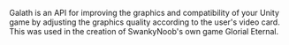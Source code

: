 Galath is an API for improving the graphics and compatibility of your Unity game by adjusting the graphics quality according to the user's video card. This was used in the creation of SwankyNoob's own game Glorial Eternal.
